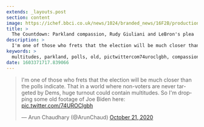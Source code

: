 ```yaml
--- 
extends: _layouts.post 
section: content 
image: https://ichef.bbci.co.uk/news/1024/branded_news/16F2B/production/_114959939_graphic.png 
title: > 
  The Countdown: Parkland compassion, Rudy Giuliani and LeBron's plea 
description: > 
  I'm one of those who frets that the election will be much closer than the polls indicate.That in a world where non-voters are never targeted by Dems, huge turnout could contain multitudes.So I'm dropping some old footage of Joe Biden here: pic.twitter.com/74UROClgbh 
keywords: > 
  multitudes, parkland, polls, old, pictwittercom74uroclgbh, compassion, joe, countdown, im, targeted, nonvoters, giuliani, world, turnout, rudy, lebrons, plea 
date: 1603371717.839066 
--- 
```

<blockquote class="twitter-tweet"><p lang="en" dir="ltr">I'm one of those who frets that the election will be much closer than the polls indicate. That in a world where non-voters are never targeted by Dems, huge turnout could contain multitudes. So I'm dropping some old footage of Joe Biden here: <a href="https://t.co/74UROClgbh">pic.twitter.com/74UROClgbh</a></p>&#8212; Arun Chaudhary (@ArunChaud) <a href="https://twitter.com/ArunChaud/status/1318873947224625153?ref_src=twsrc%5Etfw">October 21, 2020</a></blockquote>